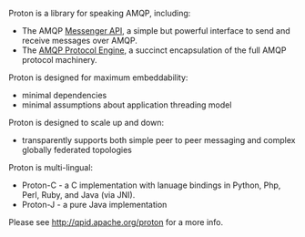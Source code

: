 
Proton is a library for speaking AMQP, including:

- The AMQP [Messenger API](messenger/index.md), a simple but powerful interface to send and receive
  messages over AMQP.
- The [AMQP Protocol Engine](engine/engine.md), a succinct encapsulation of the full
  AMQP protocol machinery.

Proton is designed for maximum embeddability:

- minimal dependencies
- minimal assumptions about application threading model

Proton is designed to scale up and down:

- transparently supports both simple peer to peer messaging and complex
globally federated topologies

Proton is multi-lingual:

- Proton-C - a C implementation with lanuage bindings in Python, Php, Perl,
Ruby, and Java (via JNI).
- Proton-J - a pure Java implementation

Please see http://qpid.apache.org/proton for a more info.


